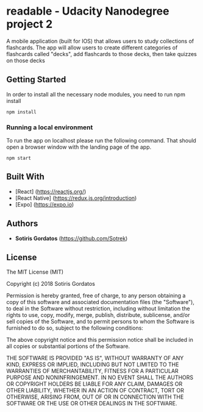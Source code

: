 # readable - Udacity Nanodegree project 2

A mobile application (built for IOS) that allows users to study collections of flashcards. The app will allow users to create different categories of flashcards called "decks", add flashcards to those decks, then take quizzes on those decks

## Getting Started

In order to install all the necessary node modules,
you need to run npm install


```
npm install
```

### Running a local environment

To run the app on localhost please run the following command.
That should open a browser window with the landing page of the app.


```
npm start
```


## Built With

* [React] (https://reactjs.org/)
* [React Native] (https://redux.js.org/introduction)
* [Expo] (https://expo.io)

## Authors

* **Sotiris Gordatos** (https://github.com/Sotrek)

## License

The MIT License (MIT)

Copyright (c) 2018 Sotiris Gordatos

Permission is hereby granted, free of charge, to any person obtaining a copy of this software and associated documentation files (the "Software"), to deal in the Software without restriction, including without limitation the rights to use, copy, modify, merge, publish, distribute, sublicense, and/or sell copies of the Software, and to permit persons to whom the Software is furnished to do so, subject to the following conditions:

The above copyright notice and this permission notice shall be included in all copies or substantial portions of the Software.

THE SOFTWARE IS PROVIDED "AS IS", WITHOUT WARRANTY OF ANY KIND, EXPRESS OR IMPLIED, INCLUDING BUT NOT LIMITED TO THE WARRANTIES OF MERCHANTABILITY, FITNESS FOR A PARTICULAR PURPOSE AND NONINFRINGEMENT. IN NO EVENT SHALL THE AUTHORS OR COPYRIGHT HOLDERS BE LIABLE FOR ANY CLAIM, DAMAGES OR OTHER LIABILITY, WHETHER IN AN ACTION OF CONTRACT, TORT OR OTHERWISE, ARISING FROM, OUT OF OR IN CONNECTION WITH THE SOFTWARE OR THE USE OR OTHER DEALINGS IN THE SOFTWARE.
